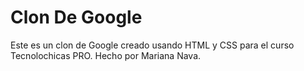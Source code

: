 # Clon De Google
Este es un clon de Google creado usando HTML y CSS para el curso Tecnolochicas PRO. Hecho por Mariana Nava.
